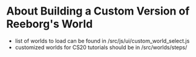 About Building a Custom Version of Reeborg's World
===================================================

- list of worlds to load can be found in /src/js/ui/custom_world_select.js
- customized worlds for CS20 tutorials should be in /src/worlds/steps/


